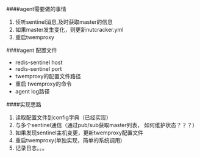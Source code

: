 ####agent需要做的事情
1. 侦听sentinel消息,及时获取master的信息
2. 如果master发生变化，则更新nutcracker.yml
3. 重启twemproxy

####agent 配置文件
* redis-sentinel host
* redis-sentinel port
* twemproxy的配置文件路径
* 重启 twemproxy的命令
* agent log路径


####实现思路

1. 读取配置文件到config字典（已经实现）
2. 与多个sentinel通信（通过pub/sub获取master列表， 如何维护状态？？？）
3. 如果发现sentinel主机变更，更新twemproxy配置文件
4. 重启twemproxy(单独实现，简单的系统调用)
5. 记录日志。。。

